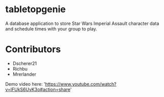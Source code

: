 # tabletopgenie
A database application to store Star Wars Imperial Assault character data and schedule times with your group to play.

# Contributors

- Dscherer21
- Richbu
- Mrerlander

Demo video here: 'https://www.youtube.com/watch?v=lFUkS6UvK3o#action=share'